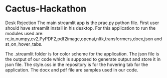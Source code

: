 # Cactus-Hackathon
Desk Rejection
The main streamlit app is the prac.py python file.
 First user should have streamlit install in his desktop.
 For this application to run the modules used are:
re,io,numpy,cv2,PyPDF2,pdf2image,openai,nltk,transformers,docx,json and st_on_hover_tabs.

The .streamlit folder is for color scheme for the application.
The json file is the output of our code which is supposed to generate output and store it in json file.
The style.css in the repository is for the hovering tab for the application.
The docx and pdf file are samples used in our code.


